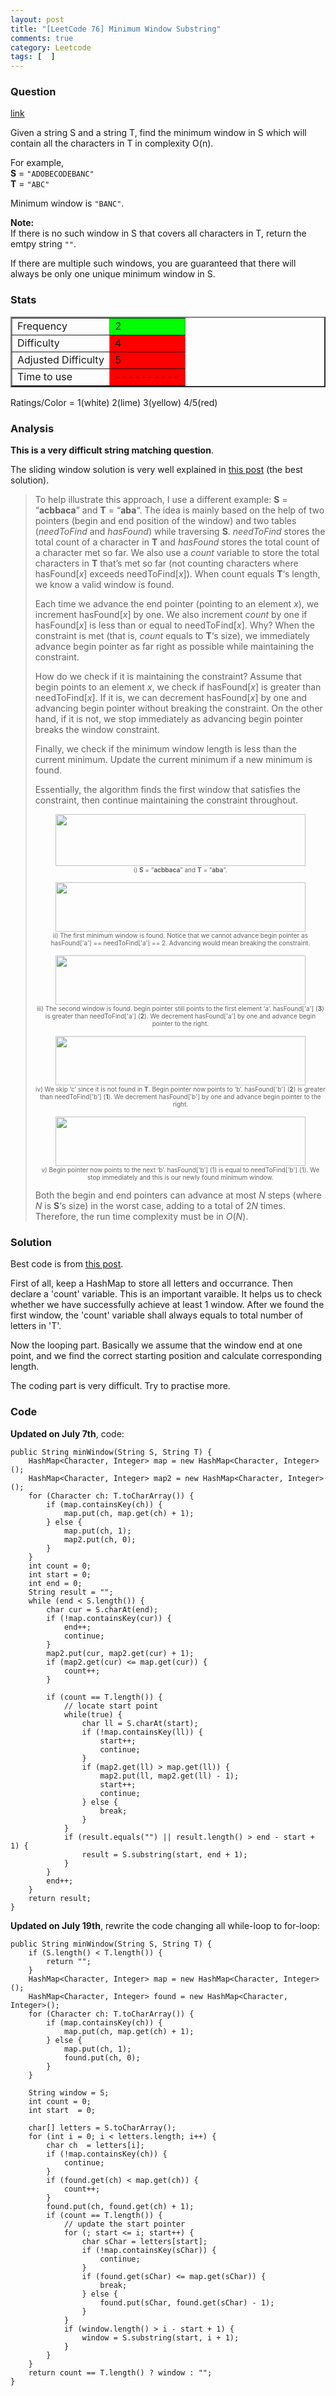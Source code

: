 ```yaml
---
layout: post
title: "[LeetCode 76] Minimum Window Substring"
comments: true
category: Leetcode
tags: [  ]
---
```


### Question 
[link](https://oj.leetcode.com/problems/minimum-window-substring/)

<div class="question-content">
            <p></p><p>
Given a string S and a string T, find the minimum window in S which will contain all the characters in T in complexity O(n).
</p>

<p>
For example,<br>
<b>S</b> = <code>"ADOBECODEBANC"</code><br>
<b>T</b> = <code>"ABC"</code><br>
</p>
<p>
Minimum window is <code>"BANC"</code>.
</p>

<p>
<b>Note:</b><br>
If there is no such window in S that covers all characters in T, return the emtpy string <code>""</code>.
</p>
<p>
If there are multiple such windows, you are guaranteed that there will always be only one unique minimum window in S.
</p><p></p>
          </div>

### Stats
<table border="2">
	<tr>
		<td>Frequency</td>
		<td bgcolor="lime">2</td>
	</tr>
	<tr>
		<td>Difficulty</td>
		<td bgcolor="red">4</td>
	</tr>
	<tr>
		<td>Adjusted Difficulty</td>
		<td bgcolor="red">5</td>
	</tr>
	<tr>
		<td>Time to use</td>
		<td bgcolor="red">----------</td>
	</tr>
</table>

Ratings/Color = 1(white) 2(lime) 3(yellow) 4/5(red)

### Analysis

__This is a very difficult string matching question__. 

The sliding window solution is very well explained in [this post](http://leetcode.com/2010/11/finding-minimum-window-in-s-which.html) (the best solution). 

<blockquote cite="http://fisherlei.blogspot.sg/2013/01/leetcode-simplify-path.html">
    <p>To help illustrate this approach, I use a different example: <b>S</b> = “<b>acbbaca</b>” and <b>T</b> = “<b>aba</b>“. The idea is mainly based on the help of two pointers (begin and end position of the window) and two tables (<i>needToFind </i>and <i>hasFound</i>) while traversing <b>S</b>. <i>needToFind</i> stores the total count of a character in <b>T</b> and <i>hasFound</i> stores the total count of a character met so far. We also use a <i>count</i> variable to store the total characters in <b>T</b> that’s met so far (not counting characters where hasFound[<i>x</i>]<i> </i>exceeds needToFind[<i>x</i>]). When count equals <b>T</b>‘s length, we know a valid window is found.</p><p>Each time we advance the end pointer (pointing to an element <i>x</i>), we increment hasFound[<i>x</i>] by one. We also increment <i>count </i>by one if hasFound[<i>x</i>] is less than or equal to needToFind[<i>x</i>]. Why? When the constraint is met (that is, <i>count</i> equals to <b>T</b>‘s size), we immediately advance begin pointer as far right as possible while maintaining the constraint.</p><p>How do we check if it is maintaining the constraint? Assume that begin points to an element <i>x</i>, we check if hasFound[<i>x</i>] is greater than needToFind[<i>x</i>]. If it is, we can decrement hasFound[<i>x</i>] by one and advancing begin pointer without breaking the constraint. On the other hand, if it is not, we stop immediately as advancing begin pointer breaks the window constraint.</p><p>Finally, we check if the minimum window length is less than the current minimum. Update the current minimum if a new minimum is found.</p><p>Essentially, the algorithm finds the first window that satisfies the constraint, then continue maintaining the constraint throughout.</p><p></p><div class="separator" style="clear: both; text-align: center;"><a href="http://2.bp.blogspot.com/_UElib2WLeDE/TOBuvjG6exI/AAAAAAAACYE/uludVXtJ8OY/s1600/sliding.gif" imageanchor="1" style="margin-left: 1em; margin-right: 1em;"><img border="0" height="83" src="http://2.bp.blogspot.com/_UElib2WLeDE/TOBuvjG6exI/AAAAAAAACYE/uludVXtJ8OY/s400/sliding.gif" width="400"></a></div><div style="text-align: center;"><span style="font-size: x-small;">i) <b>S</b> = “<b>acbbaca</b>” and <b>T</b> = “<b>aba</b>“.<br></span></div><p></p><div class="separator" style="clear: both; text-align: center;"><a href="http://4.bp.blogspot.com/_UElib2WLeDE/TOBvHRLbOAI/AAAAAAAACYI/38QLgUIMePU/s1600/sliding_2.gif" imageanchor="1" style="margin-left: 1em; margin-right: 1em;"><img border="0" height="79" src="http://4.bp.blogspot.com/_UElib2WLeDE/TOBvHRLbOAI/AAAAAAAACYI/38QLgUIMePU/s400/sliding_2.gif" width="400"></a></div><div style="text-align: center;"><span style="font-size: x-small;">ii) The first minimum window is found. Notice that we cannot advance begin pointer as hasFound['a'] == needToFind['a'] == 2. Advancing would mean breaking the constraint.<br></span></div><p></p><div class="separator" style="clear: both; text-align: center;"><a href="http://3.bp.blogspot.com/_UElib2WLeDE/TOBvLH1aLcI/AAAAAAAACYM/pbJLl7qoduo/s1600/sliding_3.gif" imageanchor="1" style="margin-left: 1em; margin-right: 1em;"><img border="0" height="79" src="http://3.bp.blogspot.com/_UElib2WLeDE/TOBvLH1aLcI/AAAAAAAACYM/pbJLl7qoduo/s400/sliding_3.gif" width="400"></a></div><div style="text-align: center;"><span style="font-size: x-small;">iii) The second window is found. begin pointer still points to the first element ‘a’. hasFound['a'] (<b>3</b>) is greater than needToFind['a'] (<b>2</b>). We decrement hasFound['a'] by one and advance begin pointer to the right.<br></span></div><p></p><div class="separator" style="clear: both; text-align: center;"><a href="http://2.bp.blogspot.com/_UElib2WLeDE/TOBvOljpz0I/AAAAAAAACYQ/TxuWgWGTOF4/s1600/sliding_4.gif" imageanchor="1" style="margin-left: 1em; margin-right: 1em;"><img border="0" height="79" src="http://2.bp.blogspot.com/_UElib2WLeDE/TOBvOljpz0I/AAAAAAAACYQ/TxuWgWGTOF4/s400/sliding_4.gif" width="400"></a></div><div style="text-align: center;"><span style="font-size: x-small;">iv) We skip ‘c’ since it is not found in <b>T</b>. Begin pointer now points to ‘b’. hasFound['b'] (<b>2</b>) is greater than needToFind['b'] (<b>1</b>). We decrement hasFound['b'] by one and advance begin pointer to the right.<br></span></div><p></p><div class="separator" style="clear: both; text-align: center;"><a href="http://2.bp.blogspot.com/_UElib2WLeDE/TOBvSOl6RdI/AAAAAAAACYU/R4O1dPXVvBQ/s1600/sliding_5.gif" imageanchor="1" style="margin-left: 1em; margin-right: 1em;"><img border="0" height="79" src="http://2.bp.blogspot.com/_UElib2WLeDE/TOBvSOl6RdI/AAAAAAAACYU/R4O1dPXVvBQ/s400/sliding_5.gif" width="400"></a></div><div style="text-align: center;"><span style="font-size: x-small;">v) Begin pointer now points to the next ‘b’. hasFound['b'] (1) is equal to needToFind['b'] (1). We stop immediately and this is our newly found minimum window.<br></span></div><p>Both the begin and end pointers can advance at most <i>N</i> steps (where <i>N</i> is <b>S</b>‘s size) in the worst case, adding to a total of 2<i>N</i> times. Therefore, the run time complexity must be in <i>O</i>(<i>N</i>).</p>
</blockquote>

### Solution

Best code is from [this post](http://answer.ninechapter.com/solutions/minimum-window-substring/). 

First of all, keep a HashMap to store all letters and occurrance. Then declare a 'count' variable. This is an important varaible. It helps us to check whether we have successfully achieve at least 1 window. After we found the first window, the 'count' variable shall always equals to total number of letters in 'T'. 

Now the looping part. Basically we assume that the window end at one point, and we find the correct starting position and calculate corresponding length. 

The coding part is very difficult. Try to practise more. 

### Code

__Updated on July 7th__, code: 

    public String minWindow(String S, String T) {
        HashMap<Character, Integer> map = new HashMap<Character, Integer>();
        HashMap<Character, Integer> map2 = new HashMap<Character, Integer>();
        for (Character ch: T.toCharArray()) {
            if (map.containsKey(ch)) {
                map.put(ch, map.get(ch) + 1);
            } else {
                map.put(ch, 1);
                map2.put(ch, 0);
            }
        }
        int count = 0;
        int start = 0;
        int end = 0;
        String result = "";
        while (end < S.length()) {
            char cur = S.charAt(end);
            if (!map.containsKey(cur)) {
                end++;
                continue;
            }
            map2.put(cur, map2.get(cur) + 1);
            if (map2.get(cur) <= map.get(cur)) {
                count++;
            }
            
            if (count == T.length()) {
                // locate start point
                while(true) {
                    char ll = S.charAt(start);
                    if (!map.containsKey(ll)) {
                        start++;
                        continue;
                    }
                    if (map2.get(ll) > map.get(ll)) {
                        map2.put(ll, map2.get(ll) - 1);
                        start++;
                        continue;
                    } else {
                        break;
                    }
                }
                if (result.equals("") || result.length() > end - start + 1) {
                    result = S.substring(start, end + 1);
                }
            }
            end++;
        }
        return result;
    }

__Updated on July 19th__, rewrite the code changing all while-loop to for-loop: 

    public String minWindow(String S, String T) {
        if (S.length() < T.length()) {
            return "";
        }
        HashMap<Character, Integer> map = new HashMap<Character, Integer>();
        HashMap<Character, Integer> found = new HashMap<Character, Integer>();
        for (Character ch: T.toCharArray()) {
            if (map.containsKey(ch)) {
                map.put(ch, map.get(ch) + 1);
            } else {
                map.put(ch, 1);
                found.put(ch, 0);
            }
        }
        
        String window = S;
        int count = 0;
        int start  = 0;
        
        char[] letters = S.toCharArray();
        for (int i = 0; i < letters.length; i++) {
            char ch  = letters[i];
            if (!map.containsKey(ch)) {
                continue;
            }
            if (found.get(ch) < map.get(ch)) {
                count++;
            }
            found.put(ch, found.get(ch) + 1);
            if (count == T.length()) {
                // update the start pointer
                for (; start <= i; start++) {
                    char sChar = letters[start];
                    if (!map.containsKey(sChar)) {
                        continue;
                    }
                    if (found.get(sChar) <= map.get(sChar)) {
                        break;
                    } else {
                        found.put(sChar, found.get(sChar) - 1);
                    }
                }
                if (window.length() > i - start + 1) {
                    window = S.substring(start, i + 1);
                }
            }
        }
        return count == T.length() ? window : "";
    }
